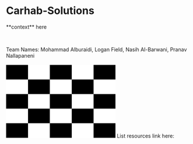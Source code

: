 # Carhab-Solutions
<p> **context** here </p> 
<br>
<p>Team Names: Mohammad Alburaidi, Logan Field, Nasih Al-Barwani, Pranav Nallapaneni 
<br>
<br>
<img src="Checkerboard_pattern.svg.png" alt="Alt text" width="300" height="200">
List resources link here:
</p>
